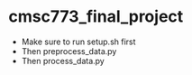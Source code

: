 # cmsc773_final_project

- Make sure to run setup.sh first
- Then preprocess_data.py
- Then process_data.py


